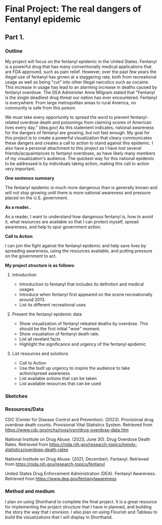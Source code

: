 # Final Project: The real dangers of Fentanyl epidemic

## Part 1.

### Outline

My project will focus on the fentanyl epidemic in the United States. Fentanyl is a powerful drug that has many conventionally medical applications that are FDA approved, such as pain relief. However, over the past few years the illegal use of fentanyl has grown at a staggering rate, both from recreational usage as well as being "cut" into other illegal narcotics such as cocaine. This increase in usage has lead to an alarming increase in deaths caused by fentanyl overdose. The DEA Administer Anne Milgram stated that "Fentanyl is the single deadliest drug threat our nation has ever encountered.  Fentanyl is everywhere.  From large metropolitan areas to rural America, no community is safe from this poison.  

We must take every opportunity to spread the word to prevent fentanyl-related overdose death and poisonings from claiming scores of American lives every day." (dea.gov) As this statement indicates, national awareness for the dangers of fentanyl are growing, but not fast enough. My goal for this project is to create a powerful visualization that cleary communicates these dangers and creates a call to action to stand against this epidemic. I also have a personal attachment to this project as I have lost several friends/acquaintances to fentanyl overdoses, as have likely many members of my visualization's audience. The quickest way for this national epidemic to be addressed is by individuals taking action, making this call to action very important. 

**One sentence summary**

The fentanyl epidemic is much more dangerous than is generally known and will not stop growing until there is more national awareness and pressure placed on the U.S. government.

**As a reader..**

As a reader, I want to understand how dangerous fentanyl is, how to avoid it, what resources are available so that I can protect myself, spread awareness, and help to spur government action.

**Call to Action**

I can join the fight against the fentanyl epidemic and help save lives by spreading awareness, using the resources available, and putting pressure on the government to act. 



**My project structure is as follows:**

1. Introduction
   - Introduction to fentanyl that includes its definition and medical usages
   - Introduce when fentanyl first appeared on the scene recreationally around 2013.
   - List its different recreational uses

2. Present the fentanyl epidemic data
   - Show visualization of fentanyl releated deaths by overdose. This should be the first initial "wow" moment.
   - Show visualiation of fentanyl death rate.
   - List all revelant facts
   - Highlight the significance and urgency of the fentanyl epidemic
  
3. List resources and solutions
   - Call to Action
   - Use the built up urgency to inspire the audience to take action/spread awareness
   - List available actions that can be taken
   - List available resources that can be used

### Sketches




### Resources/Data

CDC (Center for Disease Control and Prevention). (2023). Provisional drug overdose death counts. Provisional Vital Statistics System. Retrieved from https://www.cdc.gov/nchs/nvss/vsrr/drug-overdose-data.htm


National Institute on Drug Abuse. (2023, June 30). Drug Overdose Death Rates. Retrieved from https://nida.nih.gov/research-topics/trends-statistics/overdose-death-rates


National Institute on Drug Abuse. (2021, December). Fentanyl. Retrieved from https://nida.nih.gov/research-topics/fentanyl


United States Drug Enforcement Administration (DEA). Fentanyl Awareness. Retrieved from https://www.dea.gov/fentanylawareness

### Method and medium

I plan on using Shorthand to complete the final project. It is a great resource for implementing the project structure that I have in planned, and building the story the way that I envision. I also plan on using Flourish and Tableau to build the visualizations that I will display in Shorthand. 




